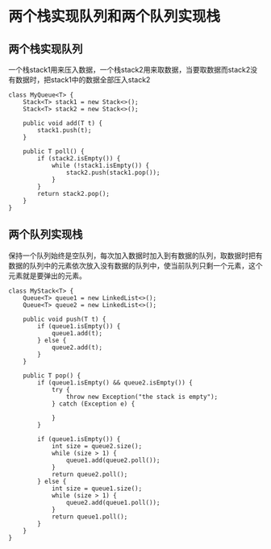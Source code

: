 两个栈实现队列和两个队列实现栈
===================================
两个栈实现队列
-----------------------------------
一个栈stack1用来压入数据，一个栈stack2用来取数据，当要取数据而stack2没有数据时，把stack1中的数据全部压入stack2      

	class MyQueue<T> {
        Stack<T> stack1 = new Stack<>();
        Stack<T> stack2 = new Stack<>();

        public void add(T t) {
            stack1.push(t);
        }

        public T poll() {
            if (stack2.isEmpty()) {
                while (!stack1.isEmpty()) {
                    stack2.push(stack1.pop());
                }
            }
            return stack2.pop();
        }
    }
    
    
两个队列实现栈
------------------------------------
保持一个队列始终是空队列，每次加入数据时加入到有数据的队列，取数据时把有数据的队列中的元素依次放入没有数据的队列中，使当前队列只剩一个元素，这个元素就是要弹出的元素。        

	class MyStack<T> {
        Queue<T> queue1 = new LinkedList<>();
        Queue<T> queue2 = new LinkedList<>();

        public void push(T t) {
            if (queue1.isEmpty()) {
                queue1.add(t);
            } else {
                queue2.add(t);
            }
        }

        public T pop() {
            if (queue1.isEmpty() && queue2.isEmpty()) {
                try {
                    throw new Exception("the stack is empty");
                } catch (Exception e) {

                }
            }

            if (queue1.isEmpty()) {
                int size = queue2.size();
                while (size > 1) {
                    queue1.add(queue2.poll());
                }
                return queue2.poll();
            } else {
                int size = queue1.size();
                while (size > 1) {
                    queue2.add(queue1.poll());
                }
                return queue1.poll();
            }
        }
    }
